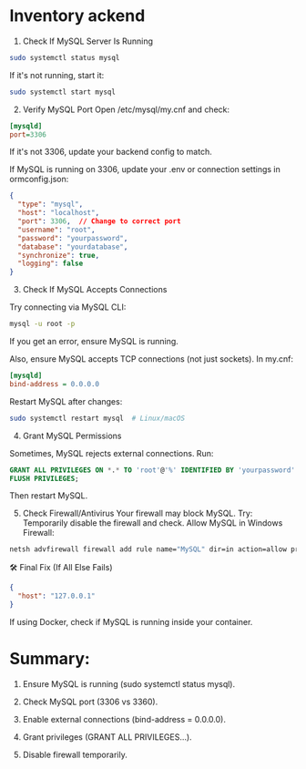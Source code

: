 # Inventory ackend

1. Check If MySQL Server Is Running

```sh
sudo systemctl status mysql

```
If it's not running, start it:
```sh
sudo systemctl start mysql
```

2. Verify MySQL Port
Open /etc/mysql/my.cnf and check:
```ini
[mysqld]
port=3306
```
If it's not 3306, update your backend config to match.


If MySQL is running on 3306, update your .env or connection settings in ormconfig.json:
```json
{
  "type": "mysql",
  "host": "localhost",
  "port": 3306,  // Change to correct port
  "username": "root",
  "password": "yourpassword",
  "database": "yourdatabase",
  "synchronize": true,
  "logging": false
}
```

3. Check If MySQL Accepts Connections

Try connecting via MySQL CLI:
```sh
mysql -u root -p
```
If you get an error, ensure MySQL is running.

Also, ensure MySQL accepts TCP connections (not just sockets). In my.cnf:
```ini
[mysqld]
bind-address = 0.0.0.0
```
Restart MySQL after changes:
```sh
sudo systemctl restart mysql  # Linux/macOS
```
4. Grant MySQL Permissions

Sometimes, MySQL rejects external connections. Run:
```sql
GRANT ALL PRIVILEGES ON *.* TO 'root'@'%' IDENTIFIED BY 'yourpassword' WITH GRANT OPTION;
FLUSH PRIVILEGES;
```
Then restart MySQL.

5. Check Firewall/Antivirus
Your firewall may block MySQL. Try:
    Temporarily disable the firewall and check.
    Allow MySQL in Windows Firewall:
```sh
netsh advfirewall firewall add rule name="MySQL" dir=in action=allow protocol=TCP localport=3306
```


🛠 Final Fix (If All Else Fails)
```json
{
  "host": "127.0.0.1"
}
```
If using Docker, check if MySQL is running inside your container.


# Summary:

1. Ensure MySQL is running (sudo systemctl status mysql).

2. Check MySQL port (3306 vs 3360).

3. Enable external connections (bind-address = 0.0.0.0).

4. Grant privileges (GRANT ALL PRIVILEGES...).

5. Disable firewall temporarily.
